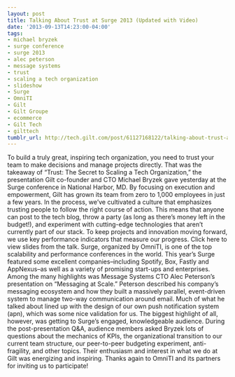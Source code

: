 ```yaml
---
layout: post
title: Talking About Trust at Surge 2013 (Updated with Video)
date: '2013-09-13T14:23:00-04:00'
tags:
- michael bryzek
- surge conference
- surge 2013
- alec peterson
- message systems
- trust
- scaling a tech organization
- slideshow
- Surge
- OmniTI
- Gilt
- Gilt Groupe
- ecommerce
- Gilt Tech
- gilttech
tumblr_url: http://tech.gilt.com/post/61127168122/talking-about-trust-at-surge-2013-updated-with
---
```


To build a truly great, inspiring tech organization, you need to trust your team to make decisions and manage projects directly. That was the takeaway of “Trust: The Secret to Scaling a Tech Organization,” the presentation Gilt co-founder and CTO Michael Bryzek gave yesterday at the Surge conference in National Harbor, MD.
By focusing on execution and empowerment, Gilt has grown its team from zero to 1,000 employees in just a few years. In the process, we’ve cultivated a culture that emphasizes trusting people to follow the right course of action. This means that anyone can post to the tech blog, throw a party (as long as there’s money left in the budget!), and experiment with cutting-edge technologies that aren’t currently part of our stack. To keep projects and innovation moving forward, we use key performance indicators that measure our progress. Click here to view slides from the talk.
Surge, organized by OmniTI, is one of the top scalability and performance conferences in the world. This year’s Surge featured some excellent companies–including Spotify, Box, Fastly and AppNexus–as well as a variety of promising start-ups and enterprises. Among the many highlights was Message Systems CTO Alec Peterson’s presentation on “Messaging at Scale.” Peterson described his company’s messaging ecosystem and how they built a massively parallel, event-driven system to manage two-way communication around email. Much of what he talked about lined up with the design of our own push notification system (apn), which was some nice validation for us.
The biggest highlight of all, however, was getting to Surge’s engaged, knowledgeable audience. During the post-presentation Q&A, audience members asked Bryzek lots of questions about the mechanics of KPIs, the organizational transition to our current team structure, our peer-to-peer budgeting experiment, anti-fragility, and other topics. Their enthusiasm and interest in what we do at Gilt was energizing and inspiring. Thanks again to OmniTI and its partners for inviting us to participate!
